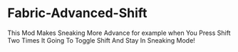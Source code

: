 # Fabric-Advanced-Shift
This Mod Makes Sneaking More Advance for example when You Press Shift Two Times It Going To Toggle Shift And Stay In Sneaking Mode!
